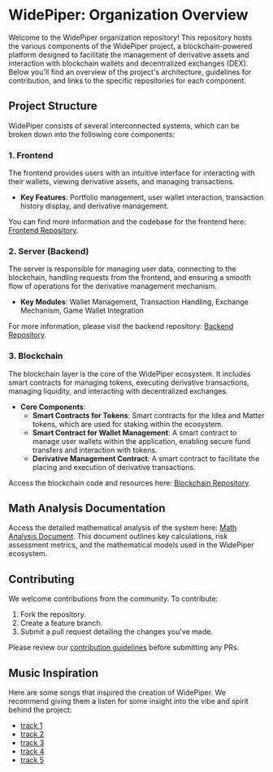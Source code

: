 # WidePiper: Organization Overview

Welcome to the WidePiper organization repository! This repository hosts the various components of the WidePiper project, a blockchain-powered platform designed to facilitate the management of derivative assets and interaction with blockchain wallets and decentralized exchanges (DEX). Below you'll find an overview of the project's architecture, guidelines for contribution, and links to the specific repositories for each component.

## Project Structure

WidePiper consists of several interconnected systems, which can be broken down into the following core components:

### 1. Frontend

The frontend provides users with an intuitive interface for interacting with their wallets, viewing derivative assets, and managing transactions.

- **Key Features**: Portfolio management, user wallet interaction, transaction history display, and derivative management.

You can find more information and the codebase for the frontend here: [Frontend Repository](#).

### 2. Server (Backend)

The server is responsible for managing user data, connecting to the blockchain, handling requests from the frontend, and ensuring a smooth flow of operations for the derivative management mechanism.

- **Key Modules**: Wallet Management, Transaction Handling, Exchange Mechanism, Game Wallet Integration

For more information, please visit the backend repository: [Backend Repository](#).

### 3. Blockchain 

The blockchain layer is the core of the WidePiper ecosystem. It includes smart contracts for managing tokens, executing derivative transactions, managing liquidity, and interacting with decentralized exchanges.

- **Core Components**:
  - **Smart Contracts for Tokens**: Smart contracts for the Idea and Matter tokens, which are used for staking within the ecosystem.
  - **Smart Contract for Wallet Management**: A smart contract to manage user wallets within the application, enabling secure fund transfers and interaction with tokens.
  - **Derivative Management Contract**: A smart contract to facilitate the placing and execution of derivative transactions.

Access the blockchain code and resources here: [Blockchain Repository](https://github.com/RickCastle2018/wallets-manager).

## Math Analysis Documentation

Access the detailed mathematical analysis of the system here: [Math Analysis Document](../math.pdf). This document outlines key calculations, risk assessment metrics, and the mathematical models used in the WidePiper ecosystem.

## Contributing

We welcome contributions from the community. To contribute:

1. Fork the repository.
2. Create a feature branch.
3. Submit a pull request detailing the changes you've made.

Please review our [contribution guidelines](../contribution.pdf) before submitting any PRs.

## Music Inspiration

Here are some songs that inspired the creation of WidePiper. We recommend giving them a listen for some insight into the vibe and spirit behind the project:

- [track 1](../music/audio(2).mp3)  
- [track 2](../music/audio(3).mp3)  
- [track 3](../music/audio(5).mp3)  
- [track 4](../music/audio(8).mp3)  
- [track 5](../music/audio(9).mp3)  
